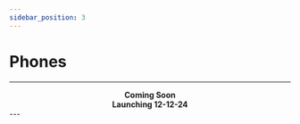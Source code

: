 ```yaml
---
sidebar_position: 3
---
```


# Phones

---

<div align="center">
  <strong>Coming Soon</strong>
</div>
<div align="center">
  <strong>Launching 12-12-24</strong>
</div>
---